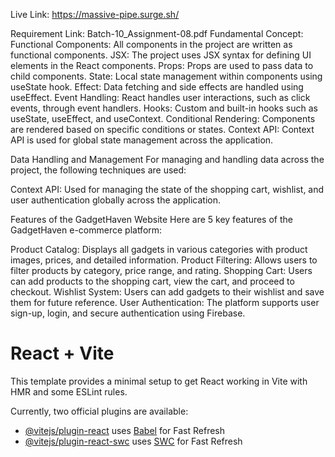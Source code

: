 Live Link: https://massive-pipe.surge.sh/

Requirement Link: Batch-10_Assignment-08.pdf
Fundamental Concept:
Functional Components: All components in the project are written as functional components.
JSX: The project uses JSX syntax for defining UI elements in the React components.
Props: Props are used to pass data to child components.
State: Local state management within components using useState hook.
Effect: Data fetching and side effects are handled using useEffect.
Event Handling: React handles user interactions, such as click events, through event handlers.
Hooks: Custom and built-in hooks such as useState, useEffect, and useContext.
Conditional Rendering: Components are rendered based on specific conditions or states.
Context API: Context API is used for global state management across the application.

Data Handling and Management
For managing and handling data across the project, the following techniques are used:

Context API: Used for managing the state of the shopping cart, wishlist, and user authentication globally across the application.

Features of the GadgetHaven Website
Here are 5 key features of the GadgetHaven e-commerce platform:

Product Catalog: Displays all gadgets in various categories with product images, prices, and detailed information.
Product Filtering: Allows users to filter products by category, price range, and rating.
Shopping Cart: Users can add products to the shopping cart, view the cart, and proceed to checkout.
Wishlist System: Users can add gadgets to their wishlist and save them for future reference.
User Authentication: The platform supports user sign-up, login, and secure authentication using Firebase.









# React + Vite

This template provides a minimal setup to get React working in Vite with HMR and some ESLint rules.

Currently, two official plugins are available:

- [@vitejs/plugin-react](https://github.com/vitejs/vite-plugin-react/blob/main/packages/plugin-react/README.md) uses [Babel](https://babeljs.io/) for Fast Refresh
- [@vitejs/plugin-react-swc](https://github.com/vitejs/vite-plugin-react-swc) uses [SWC](https://swc.rs/) for Fast Refresh
